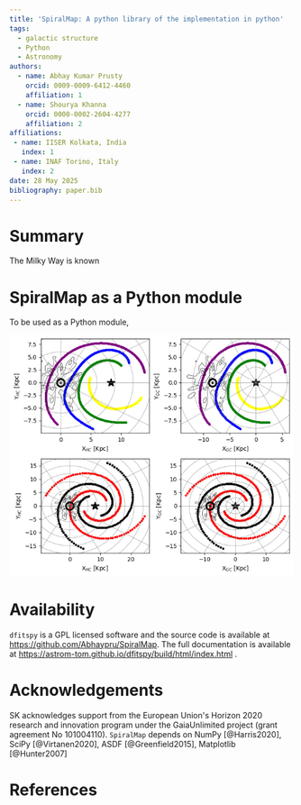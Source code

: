 ```yaml
---
title: 'SpiralMap: A python library of the implementation in python'
tags:
  - galactic structure
  - Python
  - Astronomy
authors:
  - name: Abhay Kumar Prusty 
    orcid: 0009-0009-6412-4460
    affiliation: 1
  - name: Shourya Khanna 
    orcid: 0000-0002-2604-4277
    affiliation: 2 
affiliations:
 - name: IISER Kolkata, India
   index: 1
 - name: INAF Torino, Italy
   index: 2 
date: 28 May 2025
bibliography: paper.bib
---
```


# Summary
The Milky Way is known 


# SpiralMap as a Python module
To be used as a Python module, 


![Left: posterior distribution of an event in log10(timescale)-log10(parallax) space, overlaid on 'star', 'white dwarf', 'neutron star' and 'black hole' contours. Right: bars showing probabilities of that event belonging to each of the lens populations.\label{spiral}](spiral.png)


# Availability

``dfitspy`` is a GPL licensed software and the source code is available at https://github.com/Abhaypru/SpiralMap. The full documentation is available at https://astrom-tom.github.io/dfitspy/build/html/index.html .

# Acknowledgements

SK acknowledges support from the European Union's Horizon 2020 research and innovation program under the GaiaUnlimited project (grant agreement No 101004110).
`SpiralMap` depends on NumPy [@Harris2020], SciPy [@Virtanen2020], ASDF [@Greenfield2015], Matplotlib [@Hunter2007]

# References

